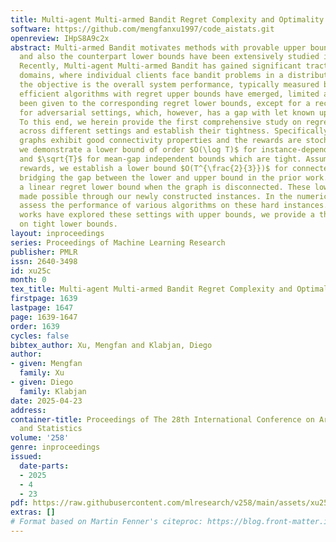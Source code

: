 ```yaml
---
title: Multi-agent Multi-armed Bandit Regret Complexity and Optimality
software: https://github.com/mengfanxu1997/code_aistats.git
openreview: IHpS8A9c2x
abstract: Multi-armed Bandit motivates methods with provable upper bounds on regret
  and also the counterpart lower bounds have been extensively studied in this context.
  Recently, Multi-agent Multi-armed Bandit has gained significant traction in various
  domains, where individual clients face bandit problems in a distributed manner and
  the objective is the overall system performance, typically measured by regret. While
  efficient algorithms with regret upper bounds have emerged, limited attention has
  been given to the corresponding regret lower bounds, except for a recent lower bound
  for adversarial settings, which, however, has a gap with let known upper bounds.
  To this end, we herein provide the first comprehensive study on regret lower bounds
  across different settings and establish their tightness. Specifically, when the
  graphs exhibit good connectivity properties and the rewards are stochastically distributed,
  we demonstrate a lower bound of order $O(\log T)$ for instance-dependent bounds
  and $\sqrt{T}$ for mean-gap independent bounds which are tight. Assuming adversarial
  rewards, we establish a lower bound $O(T^{\frac{2}{3}})$ for connected graphs, thereby
  bridging the gap between the lower and upper bound in the prior work. We also show
  a linear regret lower bound when the graph is disconnected. These lower bounds are
  made possible through our newly constructed instances. In the numerical study, we
  assess the performance of various algorithms on these hard instances. While previous
  works have explored these settings with upper bounds, we provide a thorough study
  on tight lower bounds.
layout: inproceedings
series: Proceedings of Machine Learning Research
publisher: PMLR
issn: 2640-3498
id: xu25c
month: 0
tex_title: Multi-agent Multi-armed Bandit Regret Complexity and Optimality
firstpage: 1639
lastpage: 1647
page: 1639-1647
order: 1639
cycles: false
bibtex_author: Xu, Mengfan and Klabjan, Diego
author:
- given: Mengfan
  family: Xu
- given: Diego
  family: Klabjan
date: 2025-04-23
address:
container-title: Proceedings of The 28th International Conference on Artificial Intelligence
  and Statistics
volume: '258'
genre: inproceedings
issued:
  date-parts:
  - 2025
  - 4
  - 23
pdf: https://raw.githubusercontent.com/mlresearch/v258/main/assets/xu25c/xu25c.pdf
extras: []
# Format based on Martin Fenner's citeproc: https://blog.front-matter.io/posts/citeproc-yaml-for-bibliographies/
---
```


